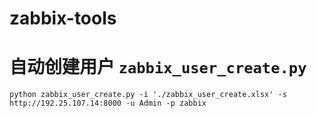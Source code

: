 # zabbix-tools

# 自动创建用户 `zabbix_user_create.py`

`python zabbix_user_create.py -i './zabbix_user_create.xlsx' -s http://192.25.107.14:8000 -u Admin -p zabbix`
